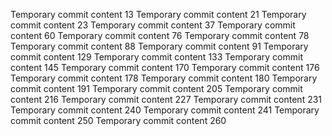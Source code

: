 Temporary commit content 13
Temporary commit content 21
Temporary commit content 23
Temporary commit content 37
Temporary commit content 60
Temporary commit content 76
Temporary commit content 78
Temporary commit content 88
Temporary commit content 91
Temporary commit content 129
Temporary commit content 133
Temporary commit content 145
Temporary commit content 170
Temporary commit content 176
Temporary commit content 178
Temporary commit content 180
Temporary commit content 191
Temporary commit content 205
Temporary commit content 216
Temporary commit content 227
Temporary commit content 231
Temporary commit content 240
Temporary commit content 241
Temporary commit content 250
Temporary commit content 260

